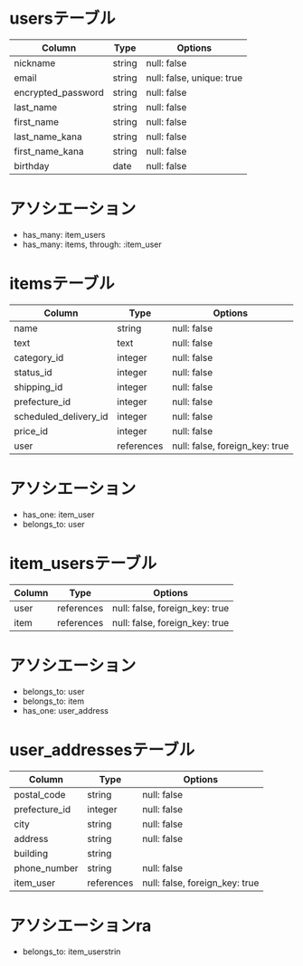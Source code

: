 # usersテーブル

| Column             | Type   | Options                   |
| ------------------ | ------ | ------------------------- |
| nickname           | string | null: false               |
| email              | string | null: false, unique: true |
| encrypted_password | string | null: false               |
| last_name          | string | null: false               |
| first_name         | string | null: false               |
| last_name_kana     | string | null: false               |
| first_name_kana    | string | null: false               |
| birthday           | date   | null: false               |

# アソシエーション
- has_many: item_users
- has_many: items, through: :item_user

# itemsテーブル

| Column                     | Type           | Options                        |
| -------------------------- | -------------- | ------------------------------ |
| name                       | string         | null: false                    |
| text                       | text           | null: false                    |
| category_id                | integer        | null: false                    |
| status_id                  | integer        | null: false                    |
| shipping_id                | integer        | null: false                    |
| prefecture_id              | integer        | null: false                    |
| scheduled_delivery_id      | integer        | null: false                    |
| price_id                   | integer        | null: false                    |
| user                       | references     | null: false, foreign_key: true |

# アソシエーション
- has_one: item_user
- belongs_to: user

# item_usersテーブル

| Column       | Type       | Options                        |
| ------------ | ---------- | ------------------------------ |
| user         | references | null: false, foreign_key: true |
| item         | references | null: false, foreign_key: true |

# アソシエーション
- belongs_to: user
- belongs_to: item
- has_one: user_address

# user_addressesテーブル

| Column        | Type       | Options                         |
| ------------- | ---------- | ------------------------------- |
| postal_code   | string     | null: false                     |
| prefecture_id | integer    | null: false                     |
| city          | string     | null: false                     |
| address       | string     | null: false                     |
| building      | string     |                                 |
| phone_number  | string     | null: false                     |
| item_user     | references | null: false, foreign_key: true  |

# アソシエーションra
- belongs_to: item_userstrin